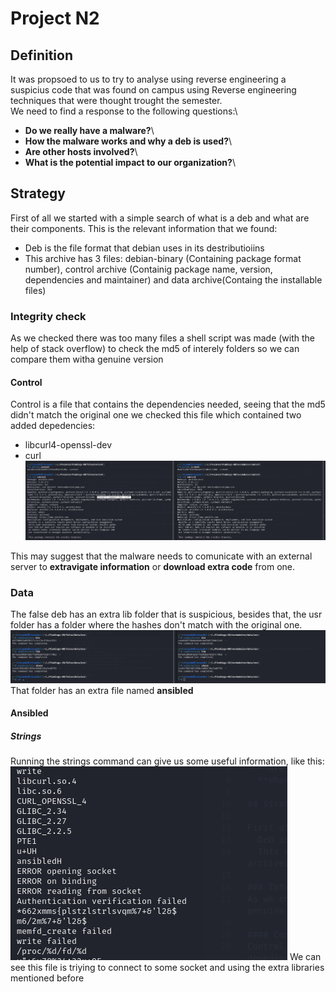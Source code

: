 # Project N2
## Definition
It was propsoed to us to try to analyse using reverse engineering a suspicius code that was found on campus using Reverse engineering techniques that were thought trought the semester. \
We need to find a response to the following questions:\
- **Do we really have a malware?**\
- **How the malware works and why a deb is used?**\
- **Are other hosts involved?**\
- **What is the potential impact to our organization?**\

## Strategy

First of all we started with a simple search of what is a deb and what are their components. This is the relevant information that we found:
- Deb is the file format that debian uses in its destributioiins
- This archive has 3 files: debian-binary (Containing package format number), control archive (Containig package name, version, dependencies and maintainer) and data archive(Containg the installable files)

### Integrity check 
As we checked there was too many files a shell script was made (with the help of stack overflow) to check the md5 of interely folders so we can compare them witha  genuine version

#### Control
Control is a file that contains the dependencies needed, seeing that the md5 didn't match the original one  we checked this file which contained two added depedencies:
- libcurl4-openssl-dev 
- curl
![S](image.png)

This may suggest that the malware needs to comunicate with an external server to **extravigate information** or **download extra code** from one.

### Data
The false deb has an extra lib folder that is suspicious, besides that, the usr folder has a folder where the hashes don't match with the original one.
![](image-1.png)
That folder has an extra file named **ansibled**


#### Ansibled
##### Strings
Running the strings command can  give us some useful information, like this:
![alt text](image-2.png)
We can see this file is triying to connect to some socket and using the extra libraries mentioned before